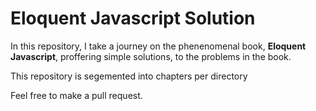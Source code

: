 # Eloquent Javascript Solution

In this repository, I take a journey on the phenenomenal book,
**Eloquent Javascript**, proffering simple solutions, to the problems
in the book.

This repository is segemented into chapters per directory

Feel free to make a pull request.
